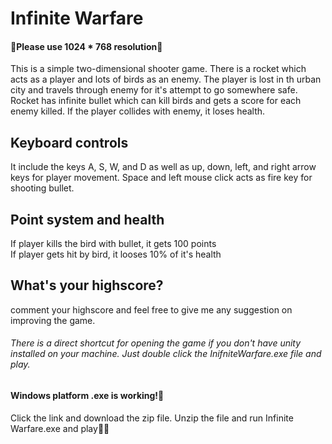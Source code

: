 # Infinite Warfare

<h4>🙌Please use 1024 * 768 resolution🙌</h4>

This is a simple two-dimensional shooter game. There is a rocket which acts as a player and lots of birds as an enemy. The player is lost in th urban city
and travels through enemy for it's attempt to go somewhere safe. Rocket has infinite bullet which can kill birds and gets a score for each enemy
killed. If the player collides with enemy, it loses health.

<h2>Keyboard controls</h2>
It include the keys A, S, W, and D as well as up, down, left, and right arrow keys for player movement. Space and left mouse click acts as 
fire key for shooting bullet. 

<h2>Point system and health</h2>
If player kills the bird with bullet, it gets 100 points<br>If player gets hit by bird, it looses 10% of it's health

<h2>What's your highscore?</h2>
comment your highscore and feel free to give me any suggestion on improving the game.

<h6>There is a direct shortcut for opening the game if you don't have unity installed on your machine. Just double click the 
InifniteWarfare.exe file and play.</h6>


<h4>Windows platform .exe is working!💯</h4>
Click the link and download the zip file. Unzip the file and run Infinite Warfare.exe and play🤾‍🤾‍


